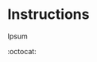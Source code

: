 # Instructions
Ipsum

:octocat:

<!-- ['https://picsum.photos/id/198/620/620', 'https://picsum.photos/id/199/620/620', 'https://picsum.photos/id/200/620/620'] -->


